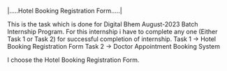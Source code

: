 |.....Hotel Booking Registration Form.....|

This is the task which is done for Digital Bhem August-2023 Batch Internship Program. For this internship i have to complete any one (Either Task 1 or Task 2) for successful completion of internship.
Task 1 -> Hotel Booking Registration Form
Task 2 -> Doctor Appointment Booking System

I choose the Hotel Booking Registration Form.

